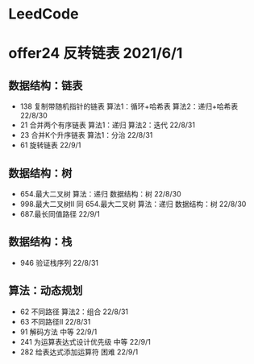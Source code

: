# LeedCode
# offer24 反转链表 2021/6/1

## 数据结构：链表
* 138 复制带随机指针的链表    算法1：循环+哈希表 算法2：递归+哈希表 22/8/30
* 21  合并两个有序链表        算法1：递归   算法2：迭代     22/8/31
* 23  合并K个升序链表         算法1：分治  22/8/31
* 61  旋转链表              22/9/1

## 数据结构：树
* 654.最大二叉树    算法：递归  数据结构：树    22/8/30
* 998.最大二叉树II  同 654.最大二叉树   算法：递归  数据结构：树 22/8/30
* 687.最长同值路径   22/9/1

## 数据结构：栈
* 946 验证栈序列   22/8/31

## 算法：动态规划
* 62 不同路径   算法2：组合 22/8/31
* 63 不同路径II     22/8/31
* 91 解码方法   中等  22/9/1
* 241 为运算表达式设计优先级  中等  22/9/1
* 282 给表达式添加运算符 困难 22/9/1



